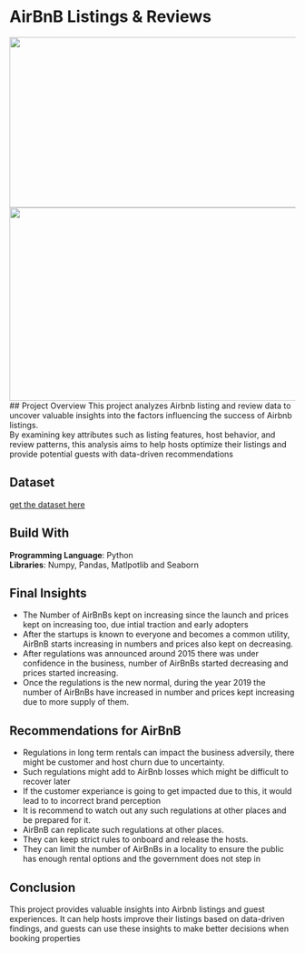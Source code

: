 # AirBnB Listings & Reviews
<img src = "https://encrypted-tbn0.gstatic.com/images?q=tbn:ANd9GcQiMauZ0KC4xJyL-oTVTjwqKNxIYzkwItAbUQ&s" height="300" width= "990">
<img src = "https://i0.wp.com/pinterpoin.com/wp-content/uploads/2022/08/AIRBNB-Img-1.png?ssl=1" height="340" width= "990">
## Project Overview
This project analyzes Airbnb listing and review data to uncover valuable insights into the factors influencing the success of Airbnb listings.<br> By examining key attributes such as listing features, host behavior, and review patterns, this analysis aims to help hosts optimize their listings and provide potential guests with data-driven recommendations

## Dataset
[get the dataset here](https://www.kaggle.com/datasets/mysarahmadbhat/airbnb-listings-reviews)

## Build With
**Programming Language**: Python <br>
**Libraries**: Numpy, Pandas, Matlpotlib and Seaborn

## Final Insights
- The Number of AirBnBs kept on increasing since the launch and prices kept on increasing too, due intial traction and early adopters<br>
- After the startups is known to everyone and becomes a common utility, AirBnB starts increasing in numbers and prices also kept on decreasing.<br>
- After regulations was announced around 2015 there was under confidence in the business, number of AirBnBs started decreasing and prices started increasing.<br>
- Once the regulations is the new normal, during the year 2019 the number of AirBnBs have increased in number and prices kept increasing due to more supply of them.<br>


## Recommendations for AirBnB
- Regulations in long term rentals can impact the business adversily, there might be customer and host churn due to uncertainty.
- Such regulations might add to AirBnb losses which might be difficult to recover later
- If the customer experiance is going to get impacted due to this, it would lead to to incorrect brand perception
- It is recommend to watch out any such regulations at other places and be prepared for it.
- AirBnB can replicate such regulations at other places.
- They can keep strict rules to onboard and release the hosts.
- They can limit the number of AirBnBs in a locality to ensure the public has enough rental options and the government does not step in

## Conclusion
This project provides valuable insights into Airbnb listings and guest experiences. It can help hosts improve their listings based on data-driven findings, and guests can use these insights to make better decisions when booking properties
